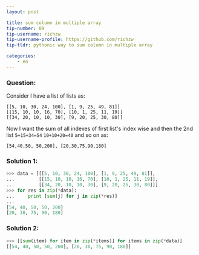 ```yaml
---
layout: post

title: sum column in multiple array
tip-number: 09
tip-username: richzw
tip-username-profile: https://github.com/richzw
tip-tldr: pythonic way to sum column in multiple array

categories:
    - en
---
```


### Question:

Consider I have a list of lists as:

```
[[5, 10, 30, 24, 100], [1, 9, 25, 49, 81]]
[[15, 10, 10, 16, 70], [10, 1, 25, 11, 19]]
[[34, 20, 10, 10, 30], [9, 20, 25, 30, 80]]
```

Now I want the sum of all indexes of first list's index wise and then the 2nd list `5+15+34=54` `10+10+20=40` and so on as:

`[54,40,50, 50,200], [20,30,75,90,180]`

### Solution 1:

```python
>>> data = [[[5, 10, 30, 24, 100], [1, 9, 25, 49, 81]],
...         [[15, 10, 10, 16, 70], [10, 1, 25, 11, 19]],
...         [[34, 20, 10, 10, 30], [9, 20, 25, 30, 80]]]
>>> for res in zip(*data):
...     print [sum(j) for j in zip(*res)] 
... 
[54, 40, 50, 50, 200]
[20, 30, 75, 90, 180]
```

### Solution 2:

```python
>>> [[sum(item) for item in zip(*items)] for items in zip(*data)]
[[54, 40, 50, 50, 200], [20, 30, 75, 90, 180]]
```
